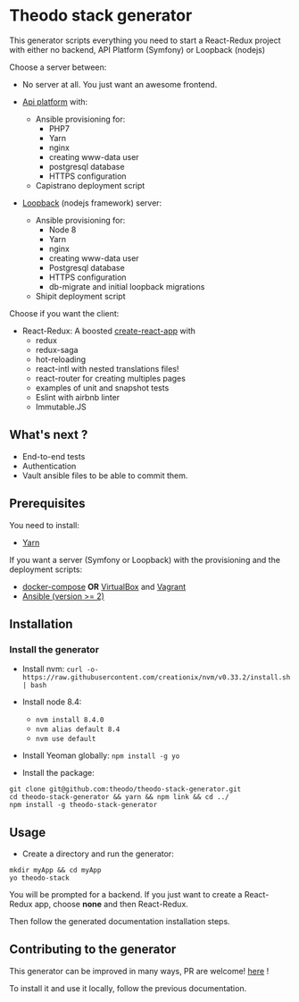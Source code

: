 # Theodo stack generator

This generator scripts everything you need to start a React-Redux project with either no backend, API Platform (Symfony) or Loopback (nodejs)

Choose a server between:

- No server at all. You just want an awesome frontend.

- [Api platform](https://api-platform.com/) with:
  - Ansible provisioning for:
    - PHP7
    - Yarn
    - nginx
    - creating www-data user
    - postgresql database
    - HTTPS configuration
  - Capistrano deployment script

- [Loopback](http://loopback.io/) (nodejs framework) server:
  - Ansible provisioning for:
    - Node 8
    - Yarn
    - nginx
    - creating www-data user
    - Postgresql database
    - HTTPS configuration
    - db-migrate and initial loopback migrations
  - Shipit deployment script


Choose if you want the client:

- React-Redux: A boosted [create-react-app](https://github.com/facebookincubator/create-react-app) with
  - redux
  - redux-saga
  - hot-reloading
  - react-intl with nested translations files!
  - react-router for creating multiples pages
  - examples of unit and snapshot tests
  - Eslint with airbnb linter
  - Immutable.JS

## What's next ?

- End-to-end tests
- Authentication
- Vault ansible files to be able to commit them.

## Prerequisites

You need to install:
+ [Yarn](https://yarnpkg.com/en/docs/install)

If you want a server (Symfony or Loopback) with the provisioning and the deployment scripts:
+ [docker-compose](https://docs.docker.com/compose/install/#prerequisites) **OR** [VirtualBox](https://www.virtualbox.org/wiki/Downloads) and [Vagrant](https://www.vagrantup.com/downloads.html)
+ [Ansible (version >= 2)](http://docs.ansible.com/ansible/intro_installation.html)


## Installation

### Install the generator

- Install nvm: `curl -o- https://raw.githubusercontent.com/creationix/nvm/v0.33.2/install.sh | bash`

- Install node 8.4:
  - `nvm install 8.4.0`
  - `nvm alias default 8.4`
  - `nvm use default`

- Install Yeoman globally: `npm install -g yo`

- Install the package:
```
git clone git@github.com:theodo/theodo-stack-generator.git
cd theodo-stack-generator && yarn && npm link && cd ../
npm install -g theodo-stack-generator
```

## Usage

- Create a directory and run the generator:
```
mkdir myApp && cd myApp
yo theodo-stack
```

You will be prompted for a backend. If you just want to create a React-Redux app, choose **none** and then React-Redux.

Then follow the generated documentation installation steps.

## Contributing to the generator

This generator can be improved in many ways, PR are welcome! [here](https://github.com/theodo/theodo-stack-generator) !

To install it and use it locally, follow the previous documentation.
